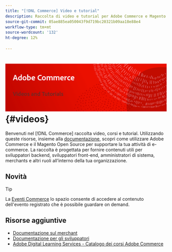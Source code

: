 ```yaml
---
title: "[!DNL Commerce] Video e tutorial"
description: Raccolta di video e tutorial per Adobe Commerce e Magento Open Source
source-git-commit: 05ae885ea050043f9d719bc20321b09aa18e88e4
workflow-type: tm+mt
source-wordcount: '132'
ht-degree: 12%

---
```


# <!-- use banner as heading -->![Video ed esercitazioni su Commerce](../assets/banner-videos-home.png) {#videos}

Benvenuti nel [!DNL Commerce] raccolta video, corsi e tutorial. Utilizzando queste risorse, insieme alla [documentazione](https://experienceleague.adobe.com/docs/commerce.html), scopri come utilizzare Adobe Commerce e il Magento Open Source per supportare la tua attività di e-commerce. La raccolta è progettata per fornire contenuti utili per sviluppatori backend, sviluppatori front-end, amministratori di sistema, merchants e altri ruoli all’interno della tua organizzazione.

<div id="whats-new-section">

## Novità

</div>

<div id="recs-overview-body-1"></div>
<div id="recs-overview-body-2"></div>
<div id="recs-overview-body-3"></div>
<div id="recs-overview-body-4"></div>
<div id="recs-overview-body-5"></div>
<div id="recs-overview-body-6"></div>

>[!TIP]
>
>La [Eventi Commerce](https://experienceleague.adobe.com/docs/commerce-events/events/overview.html) lo spazio consente di accedere al contenuto dell&#39;evento registrato che è possibile guardare on demand.

## Risorse aggiuntive

- [Documentazione sul merchant](https://experienceleague.adobe.com/docs/commerce-admin/user-guides/home.html)
- [Documentazione per gli sviluppatori](https://developer.adobe.com/commerce)
- [Adobe Digital Learning Services - Catalogo dei corsi Adobe Commerce](https://learning.adobe.com/catalog.html?solution=Adobe%20Commerce)
